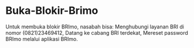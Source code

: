 # Buka-Blokir-Brimo
Untuk membuka blokir BRImo, nasabah bisa: Menghubungi layanan BRI di nomor (0821)23469412, Datang ke cabang BRI terdekat, Mereset password BRImo melalui aplikasi BRImo.
